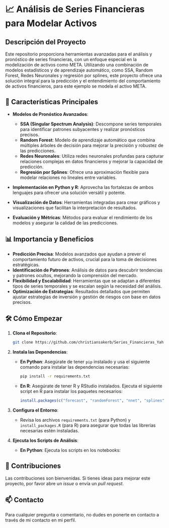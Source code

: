 # 📈 Análisis de Series Financieras para Modelar Activos

## Descripción del Proyecto

Este repositorio proporciona herramientas avanzadas para el análisis y pronóstico de series financieras, con un enfoque especial en la modelización de activos como META. Utilizando una combinación de modelos estadísticos y de aprendizaje automático, como SSA, Random Forest, Redes Neuronales y regresión por splines, este proyecto ofrece una solución integral para la predicción y el entendimiento del comportamiento de activos financieros, para este ejemplo se modela el activo META.

## 🚀 Características Principales

- **Modelos de Pronóstico Avanzados**:
  - **SSA (Singular Spectrum Analysis)**: Descompone series temporales para identificar patrones subyacentes y realizar pronósticos precisos.
  - **Random Forest**: Modelo de aprendizaje automático que combina múltiples árboles de decisión para mejorar la precisión y robustez de las predicciones.
  - **Redes Neuronales**: Utiliza redes neuronales profundas para capturar relaciones complejas en datos financieros y mejorar la capacidad de predicción.
  - **Regresión por Splines**: Ofrece una aproximación flexible para modelar relaciones no lineales entre variables.

- **Implementación en Python y R**: Aprovecha las fortalezas de ambos lenguajes para ofrecer una solución versátil y potente.

- **Visualización de Datos**: Herramientas integradas para crear gráficos y visualizaciones que facilitan la interpretación de resultados.

- **Evaluación y Métricas**: Métodos para evaluar el rendimiento de los modelos y asegurar la calidad de las predicciones.

## 📊 Importancia y Beneficios

- **Predicción Precisa**: Modelos avanzados que ayudan a prever el comportamiento futuro de activos, crucial para la toma de decisiones estratégicas.
- **Identificación de Patrones**: Análisis de datos para descubrir tendencias y patrones ocultos, mejorando la comprensión del mercado.
- **Flexibilidad y Escalabilidad**: Herramientas que se adaptan a diferentes tipos de series temporales y se escalan según la necesidad del análisis.
- **Optimización de Estrategias**: Resultados detallados que permiten ajustar estrategias de inversión y gestión de riesgos con base en datos precisos.

## 🛠️ Cómo Empezar

1. **Clona el Repositorio**:
   ```bash
   git clone https://github.com/christiansakerb/Series_Financieras_Yahoo.git


2. **Instala las Dependencias**:
   - **En Python**:
     Asegúrate de tener `pip` instalado y usa el siguiente comando para instalar las dependencias necesarias:
     ```bash
     pip install -r requirements.txt
     ```
   - **En R**:
     Asegúrate de tener R y RStudio instalados. Ejecuta el siguiente script en R para instalar los paquetes necesarios:
     ```R
     install.packages(c("forecast", "randomForest", "nnet", "splines"))
     ```

3. **Configura el Entorno**:
   - Revisa los archivos `requirements.txt` (para Python) y `install_packages.R` (para R) para asegurar que todas las librerías necesarias estén instaladas.

4. **Ejecuta los Scripts de Análisis**:
   - **En Python**:
     Ejecuta los scripts en los notebooks:


## 🤝 Contribuciones

Las contribuciones son bienvenidas. Si tienes ideas para mejorar este proyecto, por favor abre un _issue_ o envía un _pull request_.

## 📫 Contacto

Para cualquier pregunta o comentario, no dudes en ponerte en contacto a través de mi contacto en mi perfil.
